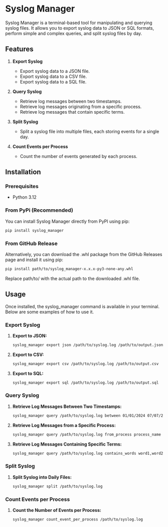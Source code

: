 # Syslog Manager

Syslog Manager is a terminal-based tool for manipulating and querying syslog files. It allows you to export syslog data to JSON or SQL formats, perform simple and complex queries, and split syslog files by day.

## Features

1. **Export Syslog**
   - Export syslog data to a JSON file.
   - Export syslog data to a CSV file.
   - Export syslog data to a SQL file.

2. **Query Syslog**
   - Retrieve log messages between two timestamps.
   - Retrieve log messages originating from a specific process.
   - Retrieve log messages that contain specific terms.

3. **Split Syslog**
   - Split a syslog file into multiple files, each storing events for a single day.

4. **Count Events per Process**
   - Count the number of events generated by each process.

## Installation

### Prerequisites

- Python 3.12

### From PyPi (Recommended)
You can install Syslog Manager directly from PyPI using pip:

   ```bash
   pip install syslog_manager
   ```

### From GitHub Release
Alternatively, you can download the .whl package from the GitHub Releases page and install it using pip:

   ```bash
   pip install path/to/syslog_manager-x.x.x-py3-none-any.whl
   ```
Replace path/to/ with the actual path to the downloaded .whl file.

## Usage

Once installed, the syslog_manager command is available in your terminal. Below are some examples of how to use it.

### Export Syslog

1. **Export to JSON:**

   ```bash
   syslog_manager export json /path/to/syslog.log /path/to/output.json
   ```

2. **Export to CSV:**

   ```bash
   syslog_manager export csv /path/to/syslog.log /path/to/output.csv
   ```
   
3. **Export to SQL:**

   ```bash
   syslog_manager export sql /path/to/syslog.log /path/to/output.sql
   ```
   
### Query Syslog

1. **Retrieve Log Messages Between Two Timestamps:**

   ```bash
   syslog_manager query /path/to/syslog.log between 01/01/2024 07/07/2024
   ```
   
2. **Retrieve Log Messages from a Specific Process:**

   ```bash
   syslog_manager query /path/to/syslog.log from_process process_name
   ```
   
3. **Retrieve Log Messages Containing Specific Terms:**

   ```bash
   syslog_manager query /path/to/syslog.log contains_words word1,word2,word3
   ```
   
### Split Syslog

1. **Split Syslog into Daily Files:**

   ```bash
   syslog_manager split /path/to/syslog.log
   ```

### Count Events per Process

1. **Count the Number of Events per Process:**

   ```bash
   syslog_manager count_event_per_process /path/to/syslog.log
   ```